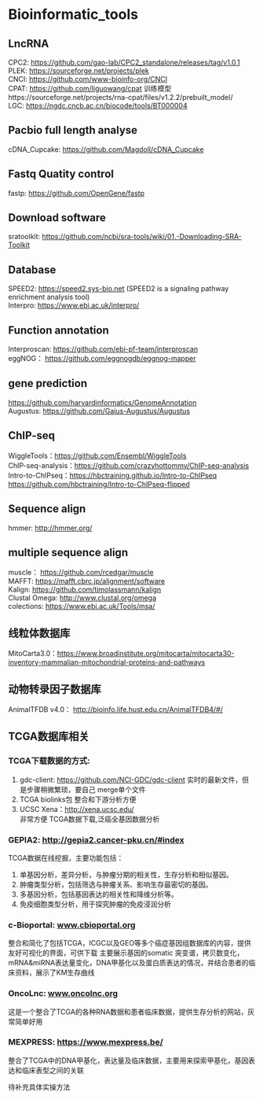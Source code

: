 # Bioinformatic_tools
## LncRNA
CPC2: https://github.com/gao-lab/CPC2_standalone/releases/tag/v1.0.1<br>
PLEK: https://sourceforge.net/projects/plek<br>
CNCI: https://github.com/www-bioinfo-org/CNCI<br>
CPAT: https://github.com/liguowang/cpat   训练模型https://sourceforge.net/projects/rna-cpat/files/v1.2.2/prebuilt_model/<br>
LGC:  https://ngdc.cncb.ac.cn/biocode/tools/BT000004<br>

## Pacbio full length analyse
cDNA_Cupcake: https://github.com/Magdoll/cDNA_Cupcake

## Fastq Quatity control
fastp: https://github.com/OpenGene/fastp<br>

## Download software
sratoolkit: https://github.com/ncbi/sra-tools/wiki/01.-Downloading-SRA-Toolkit<br>

## Database
SPEED2: https://speed2.sys-bio.net  (SPEED2 is a signaling pathway enrichment analysis tool)<br>
Interpro: https://www.ebi.ac.uk/interpro/<br>

## Function annotation
Interproscan: https://github.com/ebi-pf-team/interproscan<br>
eggNOG： https://github.com/eggnogdb/eggnog-mapper<br>

## gene prediction
https://github.com/harvardinformatics/GenomeAnnotation<br>
Augustus: https://github.com/Gaius-Augustus/Augustus<br>

## ChIP-seq
WiggleTools：https://github.com/Ensembl/WiggleTools<br>
ChIP-seq-analysis：https://github.com/crazyhottommy/ChIP-seq-analysis<br>
Intro-to-ChIPseq：https://hbctraining.github.io/Intro-to-ChIPseq  https://github.com/hbctraining/Intro-to-ChIPseq-flipped<br>

## Sequence align
hmmer: http://hmmer.org/<br>

## multiple sequence align
muscle： https://github.com/rcedgar/muscle<br>
MAFFT: https://mafft.cbrc.jp/alignment/software<br>
Kalign: https://github.com/timolassmann/kalign<br>
Clustal Omega: http://www.clustal.org/omega<br>
colections: https://www.ebi.ac.uk/Tools/msa/<br>

## 线粒体数据库
MitoCarta3.0：https://www.broadinstitute.org/mitocarta/mitocarta30-inventory-mammalian-mitochondrial-proteins-and-pathways<br>
## 动物转录因子数据库
AnimalTFDB v4.0： http://bioinfo.life.hust.edu.cn/AnimalTFDB4/#/<br>

## TCGA数据库相关
### TCGA下载数据的方式:
1. gdc-client: https://github.com/NCI-GDC/gdc-client
实时的最新文件，但是步骤稍微繁琐，要自己 merge单个文件
2. TCGA biolinks包
整合和下游分析方便
3. UCSC Xena：http://xena.ucsc.edu/<br>
非常方便
TCGA数据下载,泛癌全基因数据分析<br>
### GEPIA2: http://gepia2.cancer-pku.cn/#index<br>
TCGA数据在线挖掘，主要功能包括：
1. 单基因分析，差异分析，与肿瘤分期的相关性，生存分析和相似基因。
2. 肿瘤类型分析，包括筛选与肿瘤关系、影响生存最密切的基因。
3. 多基因分析，包括基因表达的相关性和降维分析等。
4. 免疫细胞类型分析，用于探究肿瘤的免疫浸润分析<br>
### c-Bioportal: www.cbioportal.org<br>
整合和简化了包括TCGA，ICGC以及GEO等多个癌症基因组数据库的内容，提供友好可视化的界面，可供下载
主要展示基因的somatic 突变谱，拷贝数变化，mRNA&miRNA表达量变化，DNA甲基化以及蛋白质表达的情况，并结合患者的临床资料，展示了KM生存曲线<br>
### OncoLnc: www.oncolnc.org<br>
这是一个整合了TCGA的各种RNA数据和患者临床数据，提供生存分析的网站，灰常简单好用<br>
### MEXPRESS: https://www.mexpress.be/<br>
整合了TCGA中的DNA甲基化，表达量及临床数据，主要用来探索甲基化，基因表达和临床表型之间的关联<br>

待补充具体实操方法


